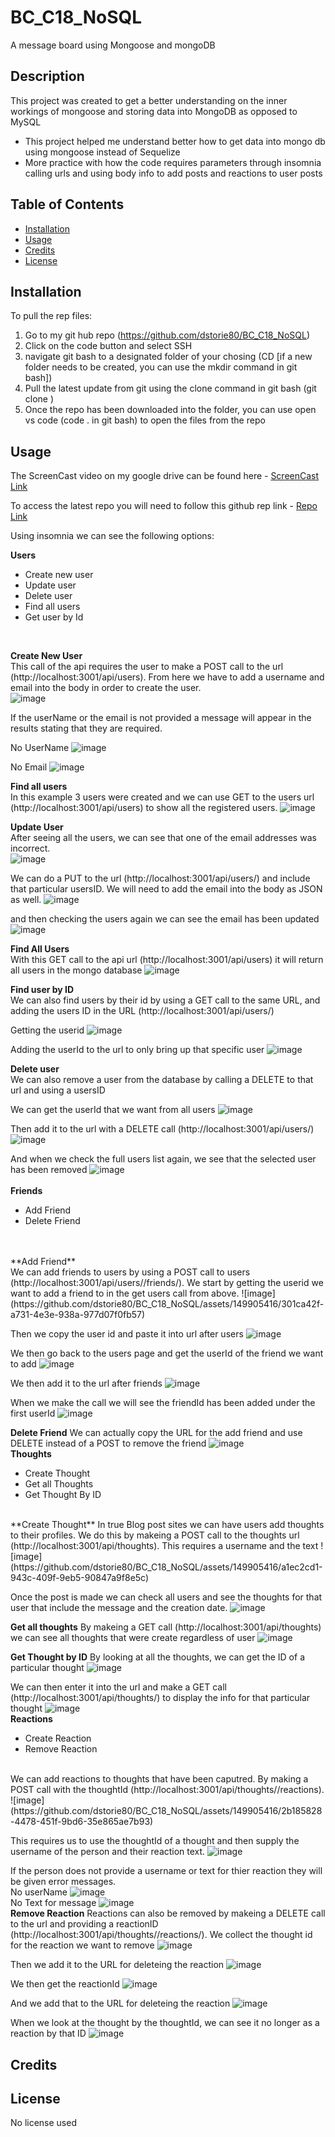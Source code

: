 # BC_C18_NoSQL
A message board using Mongoose and mongoDB

## Description

This project was created to get a better understanding on the inner workings of mongoose and storing data into MongoDB as opposed to MySQL

- This project helped me understand better how to get data into mongo db using mongoose instead of Sequelize 
- More practice with how the code requires parameters through insomnia calling urls and using body info to add posts and reactions to user posts



## Table of Contents 

- [Installation](#installation)
- [Usage](#usage)
- [Credits](#credits)
- [License](#license)

## Installation

To pull the rep files:
1. Go to my git hub repo (https://github.com/dstorie80/BC_C18_NoSQL) 
2. Click on the code button and select SSH
3. navigate git bash to a designated folder of your chosing (CD <filepath/> [if a new folder needs to be created, you can use the mkdir command in git bash])
4. Pull the latest update from git using the clone command in git bash (git clone <repo url>)
5. Once the repo has been downloaded into the folder, you can use open vs code (code . in git bash) to open the files from the repo



## Usage

The ScreenCast video on my google drive can be found here - [ScreenCast Link](https://drive.google.com/file/d/11569ohEyqZPe621W6aO5W4p0vIo5yyAW/view)

To access the latest repo you will need to follow this github rep link - [Repo Link](https://github.com/dstorie80/BC_C18_NoSQL.git)


Using insomnia we can see the following options:

**Users**
- Create new user
- Update user
- Delete user
- Find all users
- Get user by Id <br/>
<br/>

**Create New User** <br/>
This call of the api requires the user to make a POST call to the url (http://localhost:3001/api/users).  From here we have to add a username and email into the body in order to create the user.  
![image](https://github.com/dstorie80/BC_C18_NoSQL/assets/149905416/03b9f648-1e63-4a27-9a21-5bd8890a16ef)

If the userName or the email is not provided a message will appear in the results stating that they are required.

No UserName
![image](https://github.com/dstorie80/BC_C18_NoSQL/assets/149905416/abdd2e28-f7df-4f33-988e-d44e7dcbde91)

No Email
![image](https://github.com/dstorie80/BC_C18_NoSQL/assets/149905416/85d1e149-4e0d-474a-adca-e59a8c40fa3e)
<br/>

**Find all users** <br/>
In this example 3 users were created and we can use GET to the users url (http://localhost:3001/api/users) to show all the registered users.
![image](https://github.com/dstorie80/BC_C18_NoSQL/assets/149905416/9859008d-df2c-4401-a2ff-115c03179832)
<br/>

**Update User** <br/>
After seeing all the users, we can see that one of the email addresses was incorrect.  
![image](https://github.com/dstorie80/BC_C18_NoSQL/assets/149905416/2d8ceddf-bc7f-42a1-a7f0-c584be900458)

We can do a PUT to the url (http://localhost:3001/api/users/<userId>) and include that particular usersID. We will need to add the email into the body as JSON as well.
![image](https://github.com/dstorie80/BC_C18_NoSQL/assets/149905416/21888555-a4f5-4ab7-9cb9-1018ea436120)

and then checking the users again we can see the email has been updated
![image](https://github.com/dstorie80/BC_C18_NoSQL/assets/149905416/e33090ad-40af-4a31-8fc1-edc6d0f31c38)


**Find All Users** <br/>
With this GET call to the api url (http://localhost:3001/api/users) it will return all users in the mongo database
![image](https://github.com/dstorie80/BC_C18_NoSQL/assets/149905416/9088de34-18bd-4def-8e66-6a389765ae87)
<br/>


**Find user by ID** <br/>
We can also find users by their id by using a GET call to the same URL, and adding the users ID in the URL (http://localhost:3001/api/users/<userId>)

Getting the userid 
![image](https://github.com/dstorie80/BC_C18_NoSQL/assets/149905416/2667a23f-bbad-4cef-9cd6-229f18c7444b)

Adding the userId to the url to only bring up that specific user
![image](https://github.com/dstorie80/BC_C18_NoSQL/assets/149905416/93c36d53-4815-4556-a8da-3b2f45e6257e)
<br/>


**Delete user** <br/>
We can also remove a user from the database by calling a DELETE to that url and using a usersID

We can get the userId that we want from all users
![image](https://github.com/dstorie80/BC_C18_NoSQL/assets/149905416/738cebfb-47a3-475c-85e6-b449a2fbe95f)

Then add it to the url with a DELETE call (http://localhost:3001/api/users/<userId>)
![image](https://github.com/dstorie80/BC_C18_NoSQL/assets/149905416/d5517dc9-6484-46b3-bf29-bee8f00f93e4)

And when we check the full users list again, we see that the selected user has been removed
![image](https://github.com/dstorie80/BC_C18_NoSQL/assets/149905416/bf7c8cba-9126-40b9-865f-c98e7d99ff53)
<br/>
<br/>
**Friends**
- Add Friend
- Delete Friend
<br/>
<br/>
**Add Friend** <br/>
We can add friends to users by using a POST call to users (http://localhost:3001/api/users/<userId>/friends/<friends userId>).  We start by getting the userid we want to add a friend to in the get users call from above.
![image](https://github.com/dstorie80/BC_C18_NoSQL/assets/149905416/301ca42f-a731-4e3e-938a-977d07f0fb57)

Then we copy the user id and paste it into url after users
![image](https://github.com/dstorie80/BC_C18_NoSQL/assets/149905416/7aa825f0-25f9-40b7-8cf9-68b8d483a378)

We then go back to the users page and get the userId of the friend we want to add
![image](https://github.com/dstorie80/BC_C18_NoSQL/assets/149905416/3dae948b-641d-42f6-9254-37528759aff5)

We then add it to the url after friends
![image](https://github.com/dstorie80/BC_C18_NoSQL/assets/149905416/0e8d17b5-393f-4615-86cc-6aa3524b10dd)

When we make the call we will see the friendId has been added under the first userId
![image](https://github.com/dstorie80/BC_C18_NoSQL/assets/149905416/86b82e41-3851-44ac-a0e6-dc0b9223a825)
<br/>

**Delete Friend**
We can actually copy the URL for the add friend and use DELETE instead of a POST to remove the friend
![image](https://github.com/dstorie80/BC_C18_NoSQL/assets/149905416/3f1e1986-53da-47d0-959a-3c85125cb8c1)
<br/>
**Thoughts**
- Create Thought
- Get all Thoughts
- Get Thought By ID
<br/>
**Create Thought**
In true Blog post sites we can have users add thoughts to their profiles.  We do this by makeing a POST call to the thoughts url (http://localhost:3001/api/thoughts).  This requires a username and the text
![image](https://github.com/dstorie80/BC_C18_NoSQL/assets/149905416/a1ec2cd1-943c-409f-9eb5-90847a9f8e5c)

Once the post is made we can check all users and see the thoughts for that user that include the message and the creation date. 
![image](https://github.com/dstorie80/BC_C18_NoSQL/assets/149905416/e0e2f4a2-6a54-497e-ad48-d922949dfa30)
<br/>

**Get all thoughts**
By makeing a GET call (http://localhost:3001/api/thoughts) we can see all thoughts that were create regardless of user
![image](https://github.com/dstorie80/BC_C18_NoSQL/assets/149905416/aa55b22f-238e-4218-8361-27e37de07519)
<br/>

**Get Thought by ID**
By looking at all the thoughts, we can get the ID of a particular thought
![image](https://github.com/dstorie80/BC_C18_NoSQL/assets/149905416/9e2320dc-371c-4c16-a29d-a1bec33e605b)

We can then enter it into the url and make a GET call (http://localhost:3001/api/thoughts/<thoughtId>) to display the info for that particular thought
![image](https://github.com/dstorie80/BC_C18_NoSQL/assets/149905416/e5517bc5-e234-478b-88ab-f3879b811cf2)
<br/>
**Reactions**
- Create Reaction
- Remove Reaction
<br/>
We can add reactions to thoughts that have been caputred.  By making a POST call with the thoughtId (http://localhost:3001/api/thoughts/<thoughtId>/reactions).
![image](https://github.com/dstorie80/BC_C18_NoSQL/assets/149905416/2b185828-4478-451f-9bd6-35e865ae7b93)

This requires us to use the thoughtId of a thought and then supply the username of the person and their reaction text.
![image](https://github.com/dstorie80/BC_C18_NoSQL/assets/149905416/99ded952-1e1a-4540-9ccd-636f58072ce8)

If the person does not provide a username or text for thier reaction they will be given error messages.
<br/>
No userName
![image](https://github.com/dstorie80/BC_C18_NoSQL/assets/149905416/39259a33-dcf3-4df6-9a57-9dfa3d99c935)
<br/>
No Text for message
![image](https://github.com/dstorie80/BC_C18_NoSQL/assets/149905416/8d418454-574d-4b9d-aa12-50d103ee0fb2)
<br/>
**Remove Reaction**
Reactions can also be removed by makeing a DELETE call to the url and providing a reactionID (http://localhost:3001/api/thoughts/<thoughtId>/reactions/<reactionId>).  We collect the thought id for the reaction we want to remove
![image](https://github.com/dstorie80/BC_C18_NoSQL/assets/149905416/791967bb-808a-434e-bafe-9f23a620fb6b)

Then we add it to the URL for deleteing the reaction
![image](https://github.com/dstorie80/BC_C18_NoSQL/assets/149905416/e0c84076-ff84-4386-b84d-a6141ebbfecf)

We then get the reactionId
![image](https://github.com/dstorie80/BC_C18_NoSQL/assets/149905416/9a995d82-c52d-4c1a-a26b-49594b72d711)

And we add that to the URL for deleteing the reaction
![image](https://github.com/dstorie80/BC_C18_NoSQL/assets/149905416/b896ae0d-abfe-471c-a741-19759ff80a7d)

When we look at the thought by the thoughtId, we can see it no longer as a reaction by that ID
![image](https://github.com/dstorie80/BC_C18_NoSQL/assets/149905416/d9f200d0-ced0-4398-9f6b-d291bb94abd0)


## Credits

## License

No license used 
